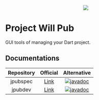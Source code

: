 <p align="center">
  <img src="https://avatars.githubusercontent.com/u/95475934?s=225" />
</p>

# Project Will Pub

GUI tools of managing your Dart project.

## Documentations

| Repository | Official | Alternative |
|:-:|:-:|:-:|
| jpubspec | [Link](https://willpub.rk0cc.xyz/docs/api/jpubspec/1.2.0/) | [![javadoc](https://javadoc.io/badge2/xyz.rk0cc.willpub/jpubspec/javadoc.svg)](https://javadoc.io/doc/xyz.rk0cc.willpub/jpubspec) |
| jpubdev | [Link](https://willpub.rk0cc.xyz/docs/api/jpubdev/1.0.0/) | [![javadoc](https://javadoc.io/badge2/xyz.rk0cc.willpub/jpubdev/javadoc.svg)](https://javadoc.io/doc/xyz.rk0cc.willpub/jpubdev) |
